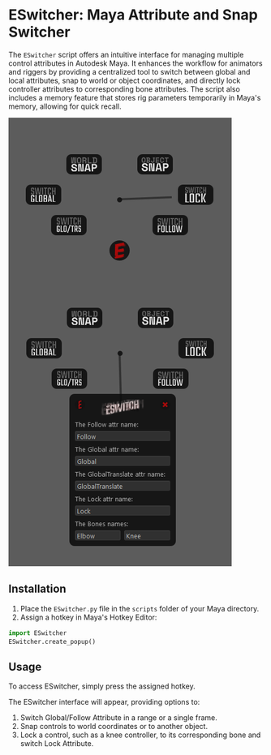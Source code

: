 # ESwitcher: Maya Attribute and Snap Switcher

The `ESwitcher` script offers an intuitive interface for managing multiple control attributes in Autodesk Maya. It enhances the workflow for animators and riggers by providing a centralized tool to switch between global and local attributes, snap to world or object coordinates, and directly lock controller attributes to corresponding bone attributes. The script also includes a memory feature that stores rig parameters temporarily in Maya's memory, allowing for quick recall.

![ESwitcher Window](/ESwitcher.png)

## Installation

1. Place the `ESwitcher.py` file in the `scripts` folder of your Maya directory.
2. Assign a hotkey in Maya's Hotkey Editor:
```python
import ESwitcher
ESwitcher.create_popup()
```

## Usage

To access ESwitcher, simply press the assigned hotkey.

The ESwitcher interface will appear, providing options to:

1. Switch Global/Follow Attribute in a range or a single frame.
2. Snap controls to world coordinates or to another object.
3. Lock a control, such as a knee controller, to its corresponding bone and switch Lock Attribute.
